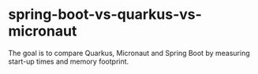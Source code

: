 # spring-boot-vs-quarkus-vs-micronaut
The goal is to compare Quarkus, Micronaut and Spring Boot by measuring start-up times and memory footprint.
